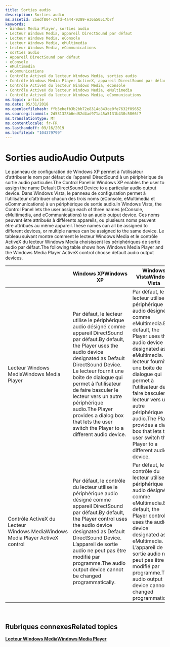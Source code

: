 ```yaml
---
title: Sorties audio
description: Sorties audio
ms.assetid: 2bedf804-c9fd-4a44-9289-e36a50517b7f
keywords:
- Windows Media Player, sorties audio
- Lecteur Windows Media, appareil DirectSound par défaut
- Lecteur Windows Media, eConsole
- Lecteur Windows Media, eMultimedia
- Lecteur Windows Media, eCommunications
- sorties audio
- Appareil DirectSound par défaut
- eConsole
- eMultimedia
- eCommunications
- Contrôle ActiveX du lecteur Windows Media, sorties audio
- Contrôle Windows Media Player ActiveX, appareil DirectSound par défaut
- Contrôle ActiveX du lecteur Windows Media, eConsole
- Contrôle ActiveX du lecteur Windows Media, eMultimedia
- Contrôle ActiveX du lecteur Windows Media, eCommunications
ms.topic: article
ms.date: 05/31/2018
ms.openlocfilehash: ffb5ebefb3b2bb72e8314c843ce0fe7632f09652
ms.sourcegitcommit: 2d531328b6ed82d4ad971a45a5131b430c5866f7
ms.translationtype: MT
ms.contentlocale: fr-FR
ms.lasthandoff: 09/16/2019
ms.locfileid: "104379799"
---
```

# <a name="audio-outputs"></a><span data-ttu-id="047ca-118">Sorties audio</span><span class="sxs-lookup"><span data-stu-id="047ca-118">Audio Outputs</span></span>

<span data-ttu-id="047ca-119">Le panneau de configuration de Windows XP permet à l’utilisateur d’attribuer le nom par défaut de l’appareil DirectSound à un périphérique de sortie audio particulier.</span><span class="sxs-lookup"><span data-stu-id="047ca-119">The Control Panel in Windows XP enables the user to assign the name Default DirectSound Device to a particular audio output device.</span></span> <span data-ttu-id="047ca-120">Dans Windows Vista, le panneau de configuration permet à l’utilisateur d’attribuer chacun des trois noms (eConsole, eMultimedia et eCommunications) à un périphérique de sortie audio.</span><span class="sxs-lookup"><span data-stu-id="047ca-120">In Windows Vista, the Control Panel lets the user assign each of three names (eConsole, eMultimedia, and eCommunications) to an audio output device.</span></span> <span data-ttu-id="047ca-121">Ces noms peuvent être attribués à différents appareils, ou plusieurs noms peuvent être attribués au même appareil.</span><span class="sxs-lookup"><span data-stu-id="047ca-121">These names can all be assigned to different devices, or multiple names can be assigned to the same device.</span></span> <span data-ttu-id="047ca-122">Le tableau suivant montre comment le lecteur Windows Media et le contrôle ActiveX du lecteur Windows Media choisissent les périphériques de sortie audio par défaut.</span><span class="sxs-lookup"><span data-stu-id="047ca-122">The following table shows how Windows Media Player and the Windows Media Player ActiveX control choose default audio output devices.</span></span>



|                                      | <span data-ttu-id="047ca-123">Windows XP</span><span class="sxs-lookup"><span data-stu-id="047ca-123">Windows XP</span></span>                                                                                                                                                                                | <span data-ttu-id="047ca-124">Windows Vista</span><span class="sxs-lookup"><span data-stu-id="047ca-124">Windows Vista</span></span>                                                                                                                                                              |
|--------------------------------------|-------------------------------------------------------------------------------------------------------------------------------------------------------------------------------------------|----------------------------------------------------------------------------------------------------------------------------------------------------------------------------|
| <span data-ttu-id="047ca-125">Lecteur Windows Media</span><span class="sxs-lookup"><span data-stu-id="047ca-125">Windows Media Player</span></span>                 | <span data-ttu-id="047ca-126">Par défaut, le lecteur utilise le périphérique audio désigné comme appareil DirectSound par défaut.</span><span class="sxs-lookup"><span data-stu-id="047ca-126">By default, the Player uses the audio device designated as Default DirectSound Device.</span></span> <span data-ttu-id="047ca-127">Le lecteur fournit une boîte de dialogue qui permet à l’utilisateur de faire basculer le lecteur vers un autre périphérique audio.</span><span class="sxs-lookup"><span data-stu-id="047ca-127">The Player provides a dialog box that lets the user switch the Player to a different audio device.</span></span> | <span data-ttu-id="047ca-128">Par défaut, le lecteur utilise le périphérique audio désigné comme eMultimedia.</span><span class="sxs-lookup"><span data-stu-id="047ca-128">By default, the Player uses the audio device designated as eMultimedia.</span></span> <span data-ttu-id="047ca-129">Le lecteur fournit une boîte de dialogue qui permet à l’utilisateur de faire basculer le lecteur vers un autre périphérique audio.</span><span class="sxs-lookup"><span data-stu-id="047ca-129">The Player provides a dialog box that lets the user switch the Player to a different audio device.</span></span> |
| <span data-ttu-id="047ca-130">Contrôle ActiveX du Lecteur Windows Media</span><span class="sxs-lookup"><span data-stu-id="047ca-130">Windows Media Player ActiveX control</span></span> | <span data-ttu-id="047ca-131">Par défaut, le contrôle du lecteur utilise le périphérique audio désigné comme appareil DirectSound par défaut.</span><span class="sxs-lookup"><span data-stu-id="047ca-131">By default, the Player control uses the audio device designated as Default DirectSound Device.</span></span> <span data-ttu-id="047ca-132">L’appareil de sortie audio ne peut pas être modifié par programme.</span><span class="sxs-lookup"><span data-stu-id="047ca-132">The audio output device cannot be changed programmatically.</span></span>                                | <span data-ttu-id="047ca-133">Par défaut, le contrôle du lecteur utilise le périphérique audio désigné comme eMultimedia.</span><span class="sxs-lookup"><span data-stu-id="047ca-133">By default, the Player control uses the audio device designated as eMultimedia.</span></span> <span data-ttu-id="047ca-134">L’appareil de sortie audio ne peut pas être modifié par programme.</span><span class="sxs-lookup"><span data-stu-id="047ca-134">The audio output device cannot be changed programmatically.</span></span>                                |



 

## <a name="related-topics"></a><span data-ttu-id="047ca-135">Rubriques connexes</span><span class="sxs-lookup"><span data-stu-id="047ca-135">Related topics</span></span>

<dl> <dt>

[<span data-ttu-id="047ca-136">**Lecteur Windows Media**</span><span class="sxs-lookup"><span data-stu-id="047ca-136">**Windows Media Player**</span></span>](windows-media-player.md)
</dt> </dl>

 

 




